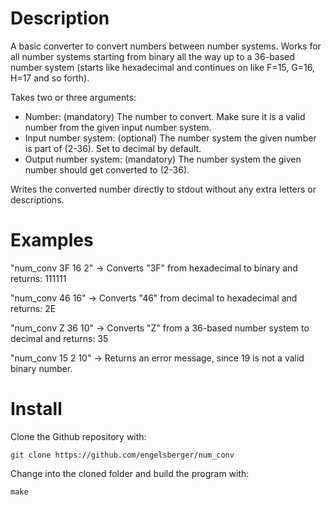# Description

A basic converter to convert numbers between number systems. Works for all number systems starting from binary all the way up to a 36-based number system (starts like hexadecimal and continues on like F=15, G=16, H=17 and so forth).

Takes two or three arguments:
- Number: (mandatory) The number to convert. Make sure it is a valid number from the given input number system.
- Input number system: (optional) The number system the given number is part of (2-36). Set to decimal by default.
- Output number system: (mandatory) The number system the given number should get converted to (2-36).

Writes the converted number directly to stdout without any extra letters or descriptions.

# Examples

"num_conv 3F 16 2" -> Converts "3F" from hexadecimal to binary and returns: 111111

"num_conv 46 16" -> Converts "46" from decimal to hexadecimal and returns: 2E

"num_conv Z 36 10" -> Converts "Z" from a 36-based number system to decimal and returns: 35

"num_conv 15 2 10" -> Returns an error message, since 19 is not a valid binary number.

# Install

Clone the Github repository with:

`git clone https://github.com/engelsberger/num_conv`

Change into the cloned folder and build the program with:

`make`
